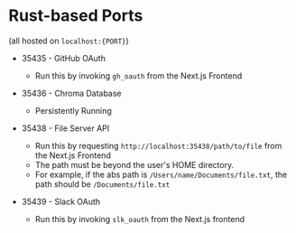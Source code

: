 # Rust-based Ports

(all hosted on `localhost:{PORT}`)

- 35435 - GitHub OAuth
   - Run this by invoking `gh_oauth` from the Next.js Frontend

- 35436 - Chroma Database
   - Persistently Running 

- 35438 - File Server API
   - Run this by requesting `http://localhost:35438/path/to/file` from the Next.js Frontend
   - The path must be beyond the user's HOME directory. 
    - For example, if the abs path is `/Users/name/Documents/file.txt`, the path should be `/Documents/file.txt`

- 35439 - Slack OAuth 
  - Run this by invoking `slk_oauth` from the Next.js frontend